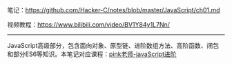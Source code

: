 笔记：https://github.com/Hacker-C/notes/blob/master/JavaScript/ch01.md

视频教程：https://www.bilibili.com/video/BV1Y84y1L7Nn/





---

JavaScript高级部分，包含面向对象、原型链、进阶数组方法、高阶函数、闭包和部分ES6等知识。本笔记对应课程：[pink老师-javaScript进阶](https://www.bilibili.com/video/BV1Kt411w7MP)